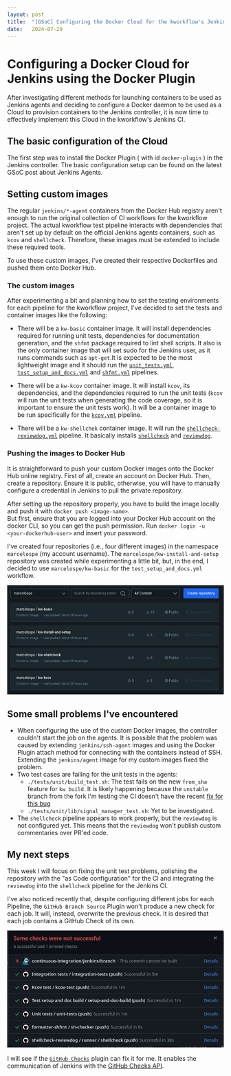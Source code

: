 ```yaml
---
layout: post
title:  "[GSoC] Configuring the Docker Cloud for the kworkflow's Jenkins CI"
date:   2024-07-29
---
```


# Configuring a Docker Cloud for Jenkins using the Docker Plugin

After investigating different methods for launching containers to be used as Jenkins agents and deciding to configure a Docker daemon to be used as a Cloud to provision containers to the Jenkins controller, it is now time
to effectively implement this Cloud in the kworkflow's Jenkins CI.

## The basic configuration of the Cloud

The first step was to install the Docker Plugin ( with id `docker-plugin` ) in the Jenkins controller. The basic configuration setup can be found on the latest GSoC post about Jenkins Agents.

## Setting custom images

The regular `jenkins/*-agent` containers from the Docker Hub registry aren't enough to run the original collection of CI workflows for the kworkflow project. The actual kworkflow test pipeline interacts with dependencies 
that aren't set up by default on the official Jenkins agents containers, such as `kcov` and `shellcheck`. Therefore, these images must be extended to include these required tools.

To use these custom images, I've created their respective Dockerfiles and pushed them onto Docker Hub.

### The custom images

After experimenting a bit and planning how to set the testing environments for each pipeline for the kworkflow
project, I've decided to set the tests and container images like the following:

+ There will be a `kw-basic` container image. It will install dependencies required for running unit tests, dependencies
for documentation generation, and the `shfmt` package required to lint shell scripts. It also is
the only container image that will set sudo for the Jenkins user, as it runs commands such as `apt-get`.It is expected to be
the most lightweight image and it should run the [`unit_tests.yml`](https://github.com/kworkflow/kworkflow/blob/unstable/.github/workflows/unit_tests.yml), 
[`test_setup_and_docs.yml`](https://github.com/kworkflow/kworkflow/blob/unstable/.github/workflows/test_setup_and_docs.yml) 
and [`shfmt.yml`](https://github.com/kworkflow/kworkflow/blob/unstable/.github/workflows/shfmt.yml) pipelines.

+ There will be a `kw-kcov` container image. It will install `kcov`, its dependencies, and the dependencies required
to run the unit tests (`kcov` will run the unit tests when generating the code coverage, so it is important to
ensure the unit tests work). It will be a container image to be run specifically for the 
[`kcov.yml`](https://github.com/kworkflow/kworkflow/blob/unstable/.github/workflows/kcov.yml) pipeline.

+ There will be a `kw-shellchek` container image. It will run the [`shellcheck-reviewdog.yml`](https://github.com/kworkflow/kworkflow/blob/unstable/.github/workflows/shellcheck_reviewdog.yml)
pipeline. It basically installs [`shellcheck`](https://github.com/koalaman/shellcheck) and [`reviewdog`](https://github.com/reviewdog/reviewdog).

### Pushing the images to Docker Hub

It is straightforward to push your custom Docker images onto the Docker Hub online registry. First of all, create an account on Docker Hub.
Then, create a repository. Ensure it is public, otherwise, you will have to manually configure a credential in Jenkins to pull the private repository.

After setting up the repository properly, you have to build the image locally and push it with `docker push <image-name>`.  
But first, ensure that you are logged into your Docker Hub account on the docker CLI, so you can get the push permission. Run `docker login -u <your-dockerhub-user>` and insert your password.

I've created four repositories (i.e., four different images) in the namespace `marcelospe` (my account username).
The `marcelospe/kw-install-and-setup` repository was created while experimenting a little bit, but, in the
end, I decided to use `marcelospe/kw-basic` for the `test_setup_and_docs.yml` workflow.

![Image](assets/images/kw-docker-cloud/docker_hub_images.png)

## Some small problems I've encountered

+ When configuring the use of the custom Docker images, the controller couldn't start the job on the agents.
It is possible that the problem was caused by extending `jenkins/ssh-agent` images and using the Docker Plugin
attach method for connecting with the containers instead of SSH. Extending the `jenkins/agent` image for my
custom images fixed the problem.
+ Two test cases are failing for the unit tests in the agents: 
    + `./tests/unit/build_test.sh`: The test fails on the new `from_sha` feature for `kw build`. It is likely
    happening because the `unstable` branch from the fork I'm testing the CI doesn't have the recent
    [fix for this bug](https://github.com/kworkflow/kworkflow/pull/1141)
    + `./tests/unit/lib/signal_manager_test.sh`: Yet to be investigated.
+ The `shellcheck` pipeline appears to work properly, but the `reviewdog` is not configured yet. This means that
the `reviewdog` won't publish custom commentaries over PR'ed code.

## My next steps

This week I will focus on fixing the unit test problems, polishing the repository with the "as Code configuration"
for the CI and integrating the `reviewdog` into the `shellcheck` pipeline for the Jenkins CI.

I've also noticed recently that, despite configuring different jobs for each Pipeline, the `GitHub Branch Source` Plugin
won't produce a new check for each job. It will, instead, overwrite the previous check. It is desired that each
job contains a GitHub Check of its own. 

![Image](assets/images/kw-docker-cloud/github_checks.png)

I will see if the [`GitHub Checks`](https://plugins.jenkins.io/github-checks/) plugin can fix it for me. It enables the communication of Jenkins with
the [GitHub Checks API](https://docs.github.com/en/rest/checks?apiVersion=2022-11-28#runs).

